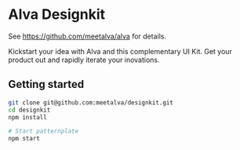 # Alva Designkit

See https://github.com/meetalva/alva for details.

Kickstart your idea with Alva and this complementary UI Kit. Get your product out and rapidly iterate your inovations.

## Getting started

```sh
git clone git@github.com:meetalva/designkit.git
cd designkit
npm install

# Start patternplate
npm start
```
